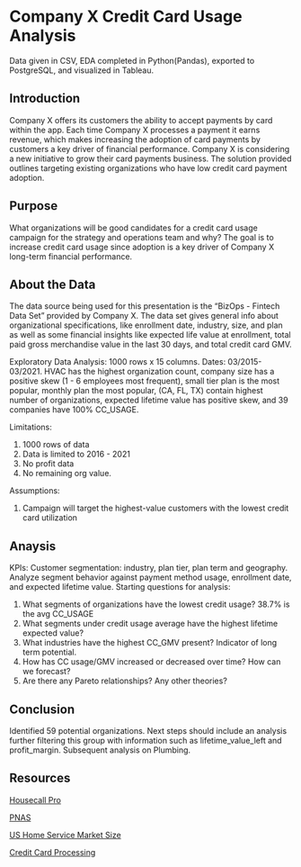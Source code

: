 # Company X Credit Card Usage Analysis
Data given in CSV, EDA completed in Python(Pandas), exported to PostgreSQL, and visualized in Tableau. 

## Introduction
Company X offers its customers the ability to accept payments by card within the app. 
Each time Company X processes a payment it earns revenue, which makes increasing the adoption of card payments by customers a key driver of financial performance. 
Company X is considering a new initiative to grow their card payments business. 
The solution provided outlines targeting existing organizations who have low credit card payment adoption.

## Purpose 
What organizations will be good candidates for a credit card usage campaign for the strategy and operations team and why? 
The goal is to increase credit card usage since adoption is a key driver of Company X long-term financial performance. 

## About the Data
The data source being used for this presentation is the “BizOps - Fintech Data Set” provided by Company X. The data set gives general info about organizational specifications, like enrollment date, industry, size, and plan as well as some financial insights like expected life value at enrollment, total paid gross merchandise value in the last 30 days, and total credit card GMV. 

Exploratory Data Analysis:
1000 rows x 15 columns. Dates: 03/2015-03/2021. HVAC has the highest organization count, company size has a positive skew (1 - 6 employees most frequent), small tier plan is the most popular, monthly plan the most popular, (CA, FL, TX) contain highest number of organizations, expected lifetime value has positive skew, and 39 companies have 100% CC_USAGE.

Limitations: 
1. 1000 rows of data
2. Data is limited to 2016 - 2021
3. No profit data
4. No remaining org value.

Assumptions: 
1. Campaign will target the highest-value customers with the lowest credit card utilization

## Anaysis
KPIs: Customer segmentation: industry, plan tier, plan term and geography. Analyze segment behavior against  payment method usage, enrollment date, and expected lifetime value. 
Starting questions for analysis:  
1. What segments of organizations have the lowest credit usage? 38.7% is the avg CC_USAGE
2. What segments under credit usage average have the highest lifetime expected value?
3. What industries have the highest CC_GMV present? Indicator of long term potential.
4. How has CC usage/GMV increased or decreased over time? How can we forecast?
5. Are there any Pareto relationships? Any other theories?

## Conclusion
Identified 59 potential organizations. Next steps should include an analysis further filtering this group with information such as lifetime_value_left and profit_margin. Subsequent analysis on Plumbing. 

## Resources
[Housecall Pro](https://www.housecallpro.com/)

[PNAS](https://www.pnas.org/doi/10.1073/pnas.2006991117#:~:text=Across%20the%20full%20sample%2C%2043,being%20less%20of%20a%20factor.)

[US Home Service Market Size](https://www.verifiedmarketresearch.com/product/us-home-service-market/)

[Credit Card Processing](https://www.merchantmaverick.com/the-complete-guide-to-credit-card-processing-rates-and-fees/)
